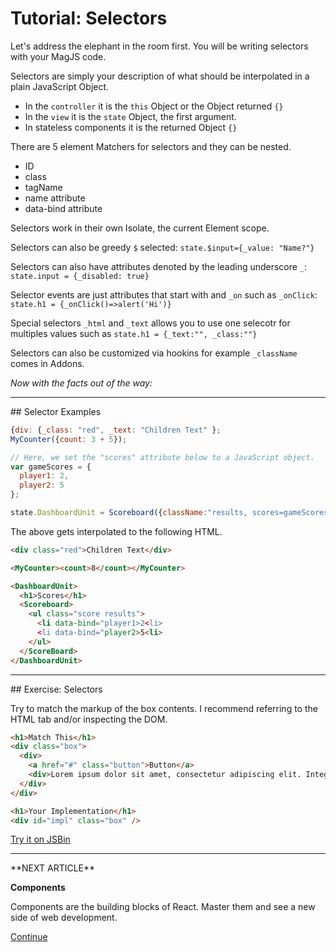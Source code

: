 # Tutorial: Selectors

Let's address the elephant in the room first. You will be writing selectors with your MagJS code.

Selectors are simply your description of what should be interpolated in a plain JavaScript Object. 

- In the `controller` it is the `this` Object or the Object returned `{}`
- In the `view` it is the `state` Object, the first argument.
- In stateless components it is the returned Object `{}`

There are 5 element Matchers for selectors and they can be nested.

- ID
- class
- tagName
- name attribute
- data-bind attribute

Selectors work in their own Isolate, the current Element scope.

Selectors can also be greedy `$` selected: `state.$input={_value: "Name?"}`

Selectors can also have attributes denoted by the  leading underscore `_`: `state.input = {_disabled: true}`

Selector events are just attributes that start with and `_on` such as `_onClick`: `state.h1 = {_onClick()=>alert('Hi')}`

Special selectors `_html` and `_text` allows you to use one selecotr for multiples values such as `state.h1 = {_text:"", _class:""}`

Selectors can also be customized via hookins for example `_className` comes in Addons.

*Now with the facts out of the way:*

<hr>
## Selector Examples

```js
{div: {_class: "red", _text: "Children Text" };
MyCounter({count: 3 + 5});

// Here, we set the "scores" attribute below to a JavaScript object.
var gameScores = {
  player1: 2,
  player2: 5
};

state.DashboardUnit = Scoreboard({className:"results, scores=gameScores});
```

The above gets interpolated to the following HTML.

```html
<div class="red">Children Text</div>

<MyCounter><count>8</count></MyCounter>

<DashboardUnit>
  <h1>Scores</h1>
  <Scoreboard>
    <ul class="score results">
      <li data-bind="player1>2<li>
      <li data-bind="player2>5<li>
    </ul>
  </ScoreBoard>
</DashboardUnit>
```

<hr>
## Exercise: Selectors

Try to match the markup of the box contents. I recommend referring to the HTML tab and/or inspecting the DOM.

```html
<h1>Match This</h1>
<div class="box">
  <div>
    <a href="#" class="button">Button</a>
    <div>Lorem ipsum dolor sit amet, consectetur adipiscing elit. Integer nec odio. Praesent libero.</div>
  </div>
</div>

<h1>Your Implementation</h1>
<div id="impl" class="box" />
```
[Try it on JSBin]()

<hr>
**NEXT ARTICLE**

**Components**

Components are the building blocks of React. Master them and see a new side of web development.

[Continue]()
